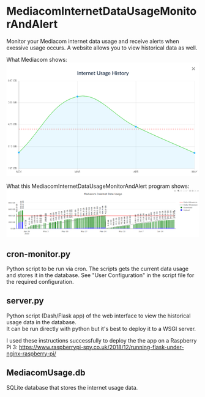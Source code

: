 MediacomInternetDataUsageMonitorAndAlert
========================================
Monitor your Mediacom internet data usage and receive alerts when exessive usage occurs.  A website allows you to view historical data as well.

What Mediacom shows:
![Image of what Mediacom shows to its customers](what-mediacom-shows.png)

What this MediacomInternetDataUsageMonitorAndAlert program shows:
![Image of what this program will show](what-this-shows.png)


cron-monitor.py
---------------
Python script to be run via cron.  The scripts gets the current data usage and stores it in the database.  See "User Configuration" in the script file for the required configuration.

server.py
---------
Python script (Dash/Flask app) of the web interface to view the historical usage data in the database.  
It can be run directly with python but it's best to deploy it to a WSGI server.

I used these instructions successfully to deploy the the app on a Raspberry Pi 3:
https://www.raspberrypi-spy.co.uk/2018/12/running-flask-under-nginx-raspberry-pi/

MediacomUsage.db
----------------
SQLite database that stores the internet usage data.